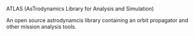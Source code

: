 ATLAS (AsTrodynamics Library for Analysis and Simulation)

An open source astrodynamcis library containing an orbit propagator and other mission analysis tools.
